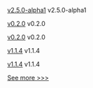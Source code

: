 
[v2.5.0-alpha1](https://github.com/hyperledger/fabric/releases/tag/v2.5.0-alpha1) v2.5.0-alpha1

[v0.2.0](https://github.com/hyperledger-labs/fabric-token-sdk/releases/tag/v0.2.0) v0.2.0

[v0.2.0](https://github.com/hyperledger-labs/fabric-smart-client/releases/tag/v0.2.0) v0.2.0

[v1.1.4](https://github.com/hyperledger/firefly-signer/releases/tag/v1.1.4) v1.1.4

[v1.1.4](https://github.com/hyperledger/firefly-transaction-manager/releases/tag/v1.1.4) v1.1.4


[See more >>>](https://start-here.hyperledger.org/releases)
